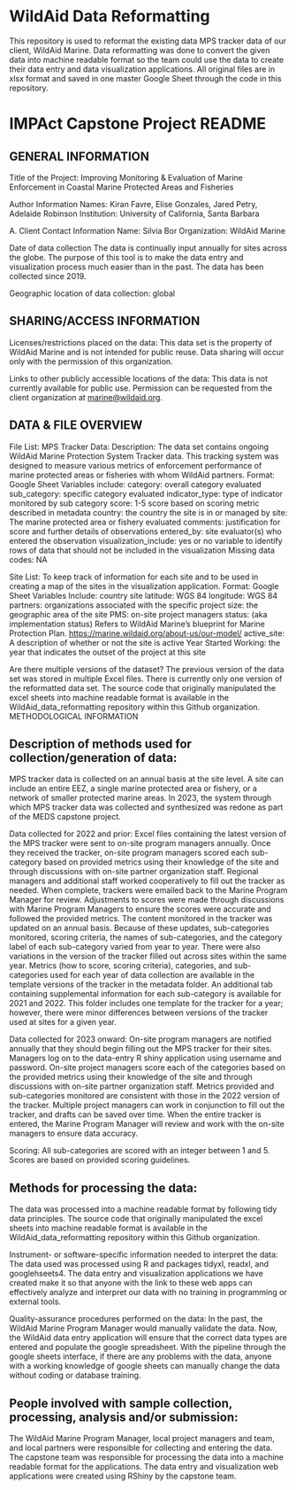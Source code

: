 # WildAid Data Reformatting

This repository is used to reformat the existing data MPS tracker data of our client, WildAid Marine. Data reformatting was done to convert the given data into machine readable format so the team could use the data to create their data entry and data visualization applications. All original files are in xlsx format and saved in one master Google Sheet through the code in this repository. 

# IMPAct Capstone Project README 

## GENERAL INFORMATION

Title of the Project: Improving Monitoring & Evaluation of Marine Enforcement in Coastal Marine Protected Areas and Fisheries

Author Information Names: Kiran Favre, Elise Gonzales, Jared Petry, Adelaide Robinson Institution: University of California, Santa Barbara

A. Client Contact Information Name: Silvia Bor Organization: WildAid Marine

Date of data collection The data is continually input annually for sites across the globe. The purpose of this tool is to make the data entry and visualization process much easier than in the past. The data has been collected since 2019.

Geographic location of data collection: global

## SHARING/ACCESS INFORMATION

Licenses/restrictions placed on the data: This data set is the property of WildAid Marine and is not intended for public reuse. Data sharing will occur only with the permission of this organization.

Links to other publicly accessible locations of the data: This data is not currently available for public use. Permission can be requested from the client organization at marine@wildaid.org.

## DATA & FILE OVERVIEW

File List: MPS Tracker Data: Description: The data set contains ongoing WildAid Marine Protection System Tracker data. This tracking system was designed to measure various metrics of enforcement performance of marine protected areas or fisheries with whom WildAid partners. Format: Google Sheet Variables include: category: overall category evaluated sub_category: specific category evaluated indicator_type: type of indicator monitored by sub category score: 1-5 score based on scoring metric described in metadata country: the country the site is in or managed by site: The marine protected area or fishery evaluated comments: justification for score and further details of observations entered_by: site evaluator(s) who entered the observation visualization_include: yes or no variable to identify rows of data that should not be included in the visualization Missing data codes: NA

Site List: To keep track of information for each site and to be used in creating a map of the sites in the visualization application. Format: Google Sheet Variables Include: country site latitude: WGS 84 longitude: WGS 84 partners: organizations associated with the specific project size: the geographic area of the site PMS: on-site project managers status: (aka implementation status) Refers to WildAid Marine’s blueprint for Marine Protection Plan. https://marine.wildaid.org/about-us/our-model/ active_site: A description of whether or not the site is active Year Started Working: the year that indicates the outset of the project at this site

Are there multiple versions of the dataset? The previous version of the data set was stored in multiple Excel files. There is currently only one version of the reformatted data set. The source code that originally manipulated the excel sheets into machine readable format is available in the WildAid_data_reformatting repository within this Github organization. METHODOLOGICAL INFORMATION

## Description of methods used for collection/generation of data: 
MPS tracker data is collected on an annual basis at the site level. A site can include an entire EEZ, a single marine protected area or fishery, or a network of smaller protected marine areas. In 2023, the system through which MPS tracker data was collected and synthesized was redone as part of the MEDS capstone project.

Data collected for 2022 and prior: Excel files containing the latest version of the MPS tracker were sent to on-site program managers annually. Once they received the tracker, on-site program managers scored each sub-category based on provided metrics using their knowledge of the site and through discussions with on-site partner organization staff. Regional managers and additional staff worked cooperatively to fill out the tracker as needed. When complete, trackers were emailed back to the Marine Program Manager for review. Adjustments to scores were made through discussions with Marine Program Managers to ensure the scores were accurate and followed the provided metrics. The content monitored in the tracker was updated on an annual basis. Because of these updates, sub-categories monitored, scoring criteria, the names of sub-categories, and the category label of each sub-category varied from year to year. There were also variations in the version of the tracker filled out across sites within the same year. Metrics (how to score, scoring criteria), categories, and sub-categories used for each year of data collection are available in the template versions of the tracker in the metadata folder. An additional tab containing supplemental information for each sub-category is available for 2021 and 2022. This folder includes one template for the tracker for a year; however, there were minor differences between versions of the tracker used at sites for a given year.

Data collected for 2023 onward: On-site program managers are notified annually that they should begin filling out the MPS tracker for their sites. Managers log on to the data-entry R shiny application using username and password. On-site project managers score each of the categories based on the provided metrics using their knowledge of the site and through discussions with on-site partner organization staff. Metrics provided and sub-categories monitored are consistent with those in the 2022 version of the tracker. Multiple project managers can work in conjunction to fill out the tracker, and drafts can be saved over time. When the entire tracker is entered, the Marine Program Manager will review and work with the on-site managers to ensure data accuracy.

Scoring: All sub-categories are scored with an integer between 1 and 5. Scores are based on provided scoring guidelines.

## Methods for processing the data: 
The data was processed into a machine readable format by following tidy data principles. The source code that originally manipulated the excel sheets into machine readable format is available in the WildAid_data_reformatting repository within this Github organization.

Instrument- or software-specific information needed to interpret the data: The data used was processed using R and packages tidyxl, readxl, and googlehseets4. The data entry and visualization applications we have created make it so that anyone with the link to these web apps can effectively analyze and interpret our data with no training in programming or external tools.

Quality-assurance procedures performed on the data: In the past, the WildAid Marine Program Manager would manually validate the data. Now, the WildAid data entry application will ensure that the correct data types are entered and populate the google spreadsheet. With the pipeline through the google sheets interface, if there are any problems with the data, anyone with a working knowledge of google sheets can manually change the data without coding or database training.

## People involved with sample collection, processing, analysis and/or submission: 
The WildAid Marine Program Manager, local project managers and team, and local partners were responsible for collecting and entering the data. The capstone team was responsible for processing the data into a machine readable format for the applications. The data entry and visualization web applications were created using RShiny by the capstone team.

